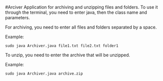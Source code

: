 #Arciver
Application for archiving and unzipping files and folders.
To use it through the terminal, you need to enter java, then the class name and parameters.

For archiving, you need to enter all files and folders separated by a space.

Example: 
````
sudo java Archiver.java file1.txt file2.txt folder1
````
To unzip, you need to enter the archive that will be unzipped.

Example: 
````
sudo java Archiver.java archive.zip
````